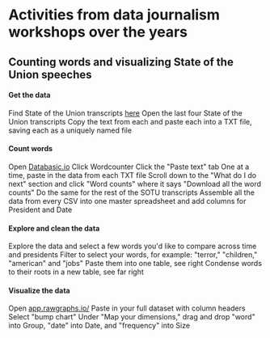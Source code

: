 # Activities from data journalism workshops over the years

## Counting words and visualizing State of the Union speeches

#### Get the data

Find State of the Union transcripts [here](http://www.presidency.ucsb.edu/sou.php)
Open the last four State of the Union transcripts
Copy the text from each and paste each into a TXT file, saving each as a uniquely named file

#### Count words

Open [Databasic.io](http://databasic.io)
Click Wordcounter
Click the "Paste text" tab
One at a time, paste in the data from each TXT file
Scroll down to the "What do I do next" section and click "Word counts" where it says "Download all the word counts"
Do the same for the rest of the SOTU transcripts 
Assemble all the data from every CSV into one master spreadsheet and add columns for President and Date



#### Explore and clean the data

Explore the data and select a few words you'd like to compare across time and presidents
Filter to select your words, for example: "terror," "children," "american" and "jobs" 
Paste them into one table, see right
Condense words to their roots in a new table, see far right

#### Visualize the data 

Open [app.rawgraphs.io/](http://app.rawgraphs.io/)
Paste in your full dataset with column headers
Select "bump chart"
Under "Map your dimensions," drag and drop "word" into Group, "date" into Date, and "frequency" into Size




